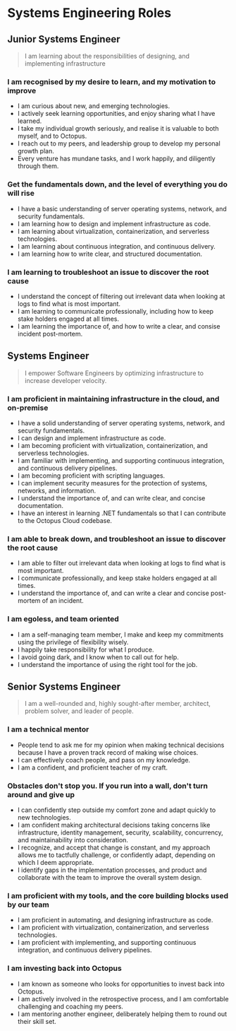 # Systems Engineering Roles

## Junior Systems Engineer

> I am learning about the responsibilities of designing, and implementing infrastructure

### I am recognised by my desire to learn, and my motivation to improve

- I am curious about new, and emerging technologies.
- I actively seek learning opportunities, and enjoy sharing what I have learned.
- I take my individual growth seriously, and realise it is valuable to both myself, and to Octopus.
- I reach out to my peers, and leadership group to develop my personal growth plan.
- Every venture has mundane tasks, and I work happily, and diligently through them.

### Get the fundamentals down, and the level of everything you do will rise

- I have a basic understanding of server operating systems, network, and security fundamentals.
- I am learning how to design and implement infrastructure as code.
- I am learning about virtualization, containerization, and serverless technologies.
- I am learning about continuous integration, and continuous delivery.
- I am learning how to write clear, and structured documentation.

### I am learning to troubleshoot an issue to discover the root cause

- I understand the concept of filtering out irrelevant data when looking at logs to find what is most important.
- I am learning to communicate professionally, including how to keep stake holders engaged at all times.
- I am learning the importance of, and how to write a clear, and consise incident post-mortem.

## Systems Engineer

> I empower Software Engineers by optimizing infrastructure to increase developer velocity.

### I am proficient in maintaining infrastructure in the cloud, and on-premise

- I have a solid understanding of server operating systems, network, and security fundamentals.
- I can design and implement infrastructure as code.
- I am becoming proficient with virtualization, containerization, and serverless technologies.
- I am familiar with implementing, and supporting continuous integration, and continuous delivery pipelines.
- I am becoming proficient with scripting languages.
- I can implement security measures for the protection of systems, networks, and information.
- I understand the importance of, and can write clear, and concise documentation.
- I have an interest in learning .NET fundamentals so that I can contribute to the Octopus Cloud codebase.

### I am able to break down, and troubleshoot an issue to discover the root cause

- I am able to filter out irrelevant data when looking at logs to find what is most important.
- I communicate professionally, and keep stake holders engaged at all times.
- I understand the importance of, and can write a clear and concise post-mortem of an incident.

### I am egoless, and team oriented

- I am a self-managing team member, I make and keep my commitments using the privilege of flexibility wisely.
- I happily take responsibility for what I produce.
- I avoid going dark, and I know when to call out for help.
- I understand the importance of using the right tool for the job.

## Senior Systems Engineer

> I am a well-rounded and, highly sought-after member, architect, problem solver, and leader of people.

### I am a technical mentor

- People tend to ask me for my opinion when making technical decisions because I have a proven track record of making wise choices.
- I can effectively coach people, and pass on my knowledge.
- I am a confident, and proficient teacher of my craft.

### Obstacles don't stop you. If you run into a wall, don't turn around and give up

- I can confidently step outside my comfort zone and adapt quickly to new technologies.
- I am confident making architectural decisions taking concerns like infrastructure, identity management, security, scalability, concurrency, and maintainability into consideration.
- I recognize, and accept that change is constant, and my approach allows me to tactfully challenge, or confidently adapt, depending on which I deem appropriate.
- I identify gaps in the implementation processes, and product and collaborate with the team to improve the overall system design.

### I am proficient with my tools, and the core building blocks used by our team

- I am proficient in automating, and designing infrastructure as code.
- I am proficient with virtualization, containerization, and serverless technologies.
- I am proficient with implementing, and supporting continuous integration, and continuous delivery pipelines.

### I am investing back into Octopus

- I am known as someone who looks for opportunities to invest back into Octopus.
- I am actively involved in the retrospective process, and I am comfortable challenging and coaching my peers.
- I am mentoring another engineer, deliberately helping them to round out their skill set.
